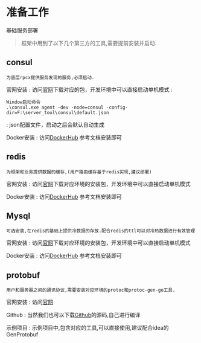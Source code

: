 # 准备工作 
基础服务部署

>  框架中用到了以下几个第三方的工具,需要提前安装并启动.

## consul
    为底层rpcx提供服务发现的服务,必须启动.
官网安装
: 访问[官网](https://developer.hashicorp.com/consul/downloads)下载对应的包，开发环境中可以直接启动单机模式
: 
```
Window启动命令 
.\consul.exe agent -dev -node=consul -config-dir=F:\server_tool\consul\default.json  
```
: json配置文件，启动之后会默认自动生成

Docker安装
: 访问[DockerHub](https://hub.docker.com/_/consul) 参考文档安装即可

## redis
    为框架和业务提供数据的缓存,(用户路由缓存基于redis实现,建议部署)

官网安装
: 访问[官网](https://redis.io/download/)下载对应环境的安装包，开发环境中可以直接启动单机模式

Docker安装
: 访问[DockerHub](https://hub.docker.com/_/redis) 参考文档安装即可

## Mysql
    可选安装,在redis的基础上提供冷数据的存放.配合redis的ttl可以对冷热数据进行有效管理    

官网安装
: 访问[官网](https://dev.mysql.com/downloads/mysql/)下载对应环境的安装包，开发环境中可以直接启动单机模式

Docker安装
: 访问[DockerHub](https://hub.docker.com/_/mysql) 参考文档安装即可

## protobuf
    用户和服务器之间的通讯协议,需要安装对应环境的protoc和protoc-gen-go工具.

官网安装
: 访问[官网](https://protobuf.dev/reference/go/go-generated/) 

Github
: 当然我们也可以下载[Github](https://github.com/protocolbuffers/protobuf)的源码,自己进行编译

示例项目
: 示例项目中,包含对应的工具,可以直接使用,建议配合idea的GenProtobuf
